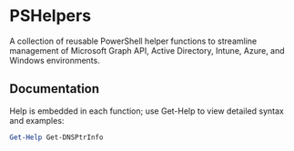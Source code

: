 # PSHelpers
A collection of reusable PowerShell helper functions to streamline management of Microsoft Graph API, Active Directory, Intune, Azure, and Windows environments.

## Documentation
Help is embedded in each function; use Get-Help to view detailed syntax and examples:

``` Powershell
Get-Help Get-DNSPtrInfo
```

